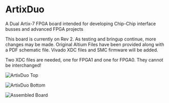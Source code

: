 # ArtixDuo
A Dual Artix-7 FPGA board intended for developing Chip-Chip interface busses and advanced FPGA projects

This board is currently on Rev 2. As testing and bringup continue, more changes may be made. Original Altium Files have been provided along with a PDF schematic file. Vivado XDC files and SMC firmware will be added. 

Two XDC files are needed, one for FPGA1 and one for FPGA0. They cannot be interchanged!


![ArtixDuo Top](https://imgur.com/a/yqzlAJK.png)

![ArtixDuo Bottom](https://imgur.com/a/sgbUsiE.png)

![Assembled Board](https://imgur.com/a/e3cQS18.jpg)
